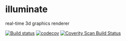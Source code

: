 # illuminate

real-time 3d graphics renderer

[![Build status](https://ci.appveyor.com/api/projects/status/0a7kkixxi6go5gkl?svg=true)](https://ci.appveyor.com/project/jimbi-o/illuminate)
[![codecov](https://codecov.io/gh/jimbi-o/illuminate/branch/main/graph/badge.svg?token=6G20J4TNDN)](https://codecov.io/gh/jimbi-o/illuminate)
[![Coverity Scan Build Status](https://scan.coverity.com/projects/24279/badge.svg)](https://scan.coverity.com/projects/jimbi-o-illuminate)
